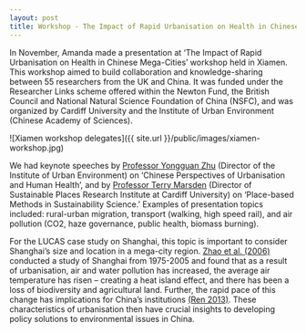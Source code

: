 ```yaml
---
layout: post
title: Workshop - The Impact of Rapid Urbanisation on Health in Chinese Mega-Cities
---
```


In November, Amanda made a presentation at ‘The Impact of Rapid Urbanisation on Health in Chinese Mega-Cities’ workshop held in Xiamen. This workshop aimed to build collaboration and knowledge-sharing between 55 researchers from the UK and China. It was funded under the Researcher Links scheme offered within the Newton Fund, the British Council and National Natural Science Foundation of China (NSFC), and was organized by Cardiff University and the Institute of Urban Environment (Chinese Academy of Sciences).

![Xiamen workshop delegates]({{ site.url }}/public/images/xiamen-workshop.jpg)

We had keynote speeches by [Professor Yongguan Zhu](http://english.iue.cas.cn/au/aftd/200709/t20070905_9473.html) (Director of the Institute of Urban Environment) on ‘Chinese Perspectives of Urbanisation and Human Health’, and by [Professor Terry Marsden](https://www.cardiff.ac.uk/people/view/363260-marsden-terry) (Director of Sustainable Places Research Institute at Cardiff University) on ‘Place-based Methods in Sustainability Science.’ Examples of presentation topics included: rural-urban migration, transport (walking, high speed rail), and air pollution (CO2, haze governance, public health, biomass burning).

For the LUCAS case study on Shanghai, this topic is important to consider Shanghai’s size and location in a mega-city region. [Zhao et al. (2006)](http://onlinelibrary.wiley.com/doi/10.1890/1540-9295(2006)004%5B0341:ECORUE%5D2.0.CO;2/full) conducted a study of Shanghai from 1975-2005 and found that as a result of urbanisation, air and water pollution has increased, the average air temperature has risen – creating a heat island effect, and there has been a loss of biodiversity and agricultural land. Further, the rapid pace of this change has implications for China’s institutions [(Ren 2013)](https://www.wiley.com/en-gb/Urban+China-p-9780745653587). These characteristics of urbanisation then have crucial insights to developing policy solutions to environmental issues in China. 
